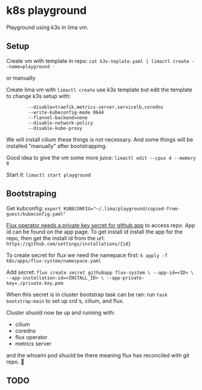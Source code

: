 # k8s playground

Playground using k3s in lima vm.

## Setup

Create vm with template in repo:
`cat k3s-teplate.yaml | limactl create --name=playground -`

or manually

Create lima vm with `limactl create`
use k3s template but edit the template to change k3s setup with:

```
        --disable=traefik,metrics-server,servicelb,coredns
        --write-kubeconfig-mode 0644
        --flannel-backend=none
        --disable-network-policy
        --disable-kube-proxy
```

We will install cilium these things is not necessary. And some things will be installed "manually" after bootstrapping.

Good idea to give the vm some more juice: `limactl edit --cpus 4 --memory 8`

Start it: `limactl start playground`

## Bootstraping

Get kubconfig:
`export KUBECONFIG="~/.lima/playground/copied-from-guest/kubeconfig.yaml"`

[Flux operator needs a private key secret for github app](https://fluxcd.io/blog/2025/04/flux-operator-github-app-bootstrap/#github-app-docs) to access repo.
App id can be found on the app page. To get install id install the app for the repo, then get the install id from the url:
`https://github.com/settings/installations/{id}`

To create secret for flux we need the namepace first:
`k apply -f k8s/apps/flux-system/namespace.yaml`

Add secret:
`flux create secret githubapp flux-system \
  --app-id=<ID> \
  --app-installation-id=<INSTALL_ID> \
  --app-private-key=./private.key.pem`

When this secret is in cluster bootstrap task can be ran:
run `task bootstrap:main` to set up crd`s, cilium, and flux.

Cluster shuold now be up and running with:

- cilium
- coredns
- flux operator
- metrics server

and the whoami pod shuold be there meaning flux has reconciled with git repo. 🥳

## TODO
